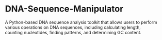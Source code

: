 # DNA-Sequence-Manipulator
 A Python-based DNA sequence analysis toolkit that allows users to perform various operations on DNA sequences, including calculating length, counting nucleotides, finding patterns, and determining GC content.
